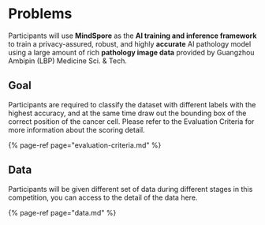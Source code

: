 # Problems

Participants will use **MindSpore** as the **AI training and inference framework** to train a privacy-assured, robust, and highly **accurate** AI pathology model using a large amount of rich **pathology image data** provided by Guangzhou Ambipin \(LBP\) Medicine Sci. & Tech.

## Goal

Participants are required to classify the dataset with different labels with the highest accuracy, and at the same time draw out the bounding box of the correct position of the cancer cell. Please refer to the Evaluation Criteria for more information about the scoring detail.

{% page-ref page="evaluation-criteria.md" %}

## Data

Participants will be given different set of data during different stages in this competition, you can access to the detail of the data here.

{% page-ref page="data.md" %}





